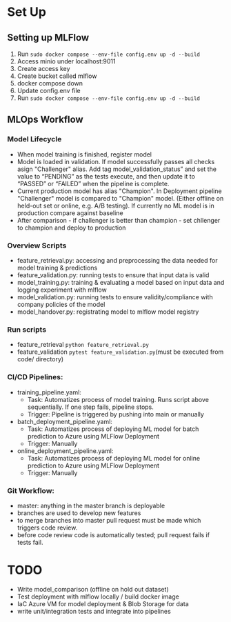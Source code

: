 

# Set Up

## Setting up MLFlow 

1) Run ```sudo docker compose --env-file config.env up -d --build```
2) Access minio under localhost:9011
3) Create access key
4) Create bucket called mlflow
5) docker compose down
6) Update config.env file
7) Run ```sudo docker compose --env-file config.env up -d --build```


## MLOps Workflow

### Model Lifecycle

- When model training is finished, register model
- Model is loaded in validation. If model successfully passes all checks asign "Challenger" alias. Add tag model_validation_status” and set the value to “PENDING” as the tests execute, and then update it to “PASSED” or “FAILED” when the pipeline is complete.
- Current production model has alias "Champion". In Deployment pipeline "Challenger" model is compared to "Champion" model. (Either offline on held-out set or online, e.g. A/B testing). If currently no ML model is in production compare against baseline 
- After comparison - if challenger is better than champion - set chllenger to champion and deploy to production


### Overview Scripts
- feature_retrieval.py: accessing and preprocessing the data needed for model training & predictions
- feature_validation.py: running tests to ensure that input data is valid
- model_training.py: training & evaluating a model based on input data and logging experiment with mlflow
- model_validation.py: running tests to ensure validity/compliance with company policies of the model
- model_handover.py: registrating model to mlflow model registry

### Run scripts
- feature_retrieval ```python feature_retrieval.py```
- feature_validation ```pytest feature_validation.py```(must be executed from code/ directory) 


### CI/CD Pipelines:
- training_pipeline.yaml: 
    - Task: Automatizes process of model training. Runs script above sequentially. If one step fails, pipeline stops. 
    - Trigger: Pipeline is triggered by pushing into main or manually
- batch_deployment_pipeline.yaml: 
    - Task: Automatizes process of deploying ML model for batch prediction to Azure using MLFlow Deployment
    - Trigger: Manually
- online_deployment_pipeline.yaml:
    - Task: Automatizes process of deploying ML model for online prediction to Azure using MLFlow Deployment
    - Trigger: Manually

### Git Workflow:
- master: anything in the master branch is deployable
- branches are used to develop new features
- to merge branches into master pull request must be made which triggers code review. 
- before code review code is automatically tested; pull request fails if tests fail. 

# TODO
- Write model_comparison (offline on hold out dataset)
- Test deployment with mlflow locally / build docker image
- IaC Azure VM for model deployment & Blob Storage for data
- write unit/integration tests and integrate into pipelines